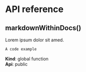 # API reference

<a name="markdownWithinDocs"></a>

## markdownWithinDocs()
Lorem ipsum dolor sit amed.

```hbs
A code example
```

**Kind**: global function  
**Api**: public  

